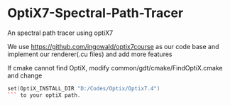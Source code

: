 # OptiX7-Spectral-Path-Tracer
An spectral path tracer using optiX7

We use https://github.com/ingowald/optix7course as our code base and implement our renderer(.cu files) and add more features

If cmake cannot find OptiX, modify common/gdt/cmake/FindOptiX.cmake and change
```cpp
set(OptiX_INSTALL_DIR "D:/Codes/Optix/Optix7.4")
``` to your optiX path.
